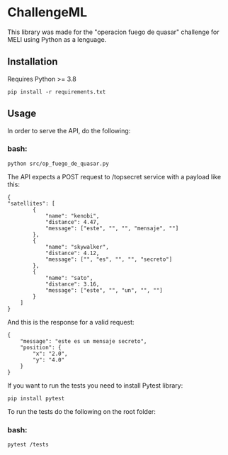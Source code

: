 # ChallengeML

This library was made for the "operacion fuego de quasar" challenge for MELI using Python as a lenguage.

## Installation

Requires Python >= 3.8

```
pip install -r requirements.txt
```

## Usage

In order to serve the API, do the following:

### bash:
```
python src/op_fuego_de_quasar.py
```

The API expects a POST request to /topsecret service with a payload like this:
```
{
"satellites": [
		{
			"name": "kenobi",
			"distance": 4.47,
			"message": ["este", "", "", "mensaje", ""]
		},
		{
			"name": "skywalker",
			"distance": 4.12,
			"message": ["", "es", "", "", "secreto"]
		},
		{
			"name": "sato",
			"distance": 3.16,
			"message": ["este", "", "un", "", ""]
		}
	]
}
```

And this is the response for a valid request:
```
{
    "message": "este es un mensaje secreto",
    "position": {
        "x": "2.0",
        "y": "4.0"
    }
}
```

If you want to run the tests you need to install Pytest library:

```
pip install pytest
```

To run the tests do the following on the root folder:

### bash:
```
pytest /tests
```